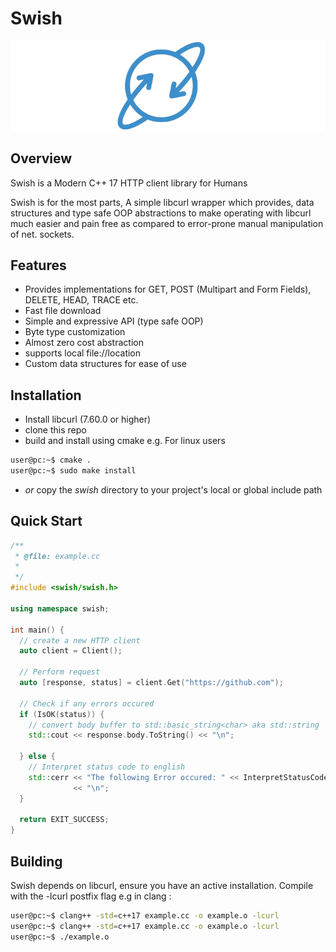 # Swish
 ![](assets/icon.png) 
 
## Overview 
Swish is a Modern C++ 17 HTTP client library for Humans

Swish is for the most parts, A simple libcurl wrapper which provides, data structures and type safe OOP abstractions to make operating with libcurl much easier and pain free as compared to error-prone manual manipulation of net. sockets.


## Features
- Provides implementations for GET, POST (Multipart and Form Fields), DELETE, HEAD, TRACE etc.
- Fast file download
- Simple and expressive API (type safe OOP)
- Byte type customization
- Almost zero cost abstraction
- supports local file://location
- Custom data structures for ease of use


## Installation
- Install libcurl (7.60.0 or higher)
- clone this repo
- build and install using cmake e.g. For linux users
	
```bash	
user@pc:~$ cmake .
user@pc:~$ sudo make install
```

- *or* copy the *swish* directory to your project's local or global include path


## Quick Start

```cpp
/**
 * @file: example.cc
 *
 */
#include <swish/swish.h>

using namespace swish;

int main() {
  // create a new HTTP client
  auto client = Client();

  // Perform request
  auto [response, status] = client.Get("https://github.com");

  // Check if any errors occured
  if (IsOK(status)) {
    // convert body buffer to std::basic_string<char> aka std::string
    std::cout << response.body.ToString() << "\n";

  } else {
    // Interpret status code to english
    std::cerr << "The following Error occured: " << InterpretStatusCode(status)
              << "\n";
  }

  return EXIT_SUCCESS;
}
```


## Building
Swish depends on libcurl, ensure you have an active installation.
Compile with the -lcurl postfix flag e.g in clang :
	
```bash
user@pc:~$ clang++ -std=c++17 example.cc -o example.o -lcurl
user@pc:~$ clang++ -std=c++17 example.cc -o example.o -lcurl
user@pc:~$ ./example.o
```
